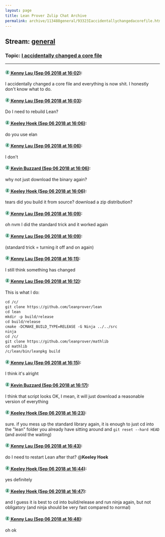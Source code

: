 ```yaml
---
layout: page
title: Lean Prover Zulip Chat Archive 
permalink: archive/113488general/93323Iaccidentallychangedacorefile.html
---
```


## Stream: [general](index.html)
### Topic: [I accidentally changed a core file](93323Iaccidentallychangedacorefile.html)

---

#### [![Click to go to Zulip](../../assets/img/zulip2.png) Kenny Lau (Sep 06 2018 at 16:02)](https://leanprover.zulipchat.com/#narrow/stream/113488-general/topic/I%20accidentally%20changed%20a%20core%20file/near/133444111):
I accidentally changed a core file and everything is now shit. I honestly don't know what to do.

#### [![Click to go to Zulip](../../assets/img/zulip2.png) Kenny Lau (Sep 06 2018 at 16:03)](https://leanprover.zulipchat.com/#narrow/stream/113488-general/topic/I%20accidentally%20changed%20a%20core%20file/near/133444149):
Do I need to rebuild Lean?

#### [![Click to go to Zulip](../../assets/img/zulip2.png) Keeley Hoek (Sep 06 2018 at 16:06)](https://leanprover.zulipchat.com/#narrow/stream/113488-general/topic/I%20accidentally%20changed%20a%20core%20file/near/133444331):
do you use elan

#### [![Click to go to Zulip](../../assets/img/zulip2.png) Kenny Lau (Sep 06 2018 at 16:06)](https://leanprover.zulipchat.com/#narrow/stream/113488-general/topic/I%20accidentally%20changed%20a%20core%20file/near/133444344):
I don't

#### [![Click to go to Zulip](../../assets/img/zulip2.png) Kevin Buzzard (Sep 06 2018 at 16:06)](https://leanprover.zulipchat.com/#narrow/stream/113488-general/topic/I%20accidentally%20changed%20a%20core%20file/near/133444360):
why not just download the binary again?

#### [![Click to go to Zulip](../../assets/img/zulip2.png) Keeley Hoek (Sep 06 2018 at 16:06)](https://leanprover.zulipchat.com/#narrow/stream/113488-general/topic/I%20accidentally%20changed%20a%20core%20file/near/133444361):
tears
did you build it from source? download a zip distribution?

#### [![Click to go to Zulip](../../assets/img/zulip2.png) Kenny Lau (Sep 06 2018 at 16:09)](https://leanprover.zulipchat.com/#narrow/stream/113488-general/topic/I%20accidentally%20changed%20a%20core%20file/near/133444469):
oh nvm I did the standard trick and it worked again

#### [![Click to go to Zulip](../../assets/img/zulip2.png) Kenny Lau (Sep 06 2018 at 16:09)](https://leanprover.zulipchat.com/#narrow/stream/113488-general/topic/I%20accidentally%20changed%20a%20core%20file/near/133444475):
(standard trick = turning it off and on again)

#### [![Click to go to Zulip](../../assets/img/zulip2.png) Kenny Lau (Sep 06 2018 at 16:11)](https://leanprover.zulipchat.com/#narrow/stream/113488-general/topic/I%20accidentally%20changed%20a%20core%20file/near/133444645):
I still think something has changed

#### [![Click to go to Zulip](../../assets/img/zulip2.png) Kenny Lau (Sep 06 2018 at 16:12)](https://leanprover.zulipchat.com/#narrow/stream/113488-general/topic/I%20accidentally%20changed%20a%20core%20file/near/133444710):
This is what I do:
```
cd /c/
git clone https://github.com/leanprover/lean
cd lean
mkdir -p build/release
cd build/release
cmake -DCMAKE_BUILD_TYPE=RELEASE -G Ninja ../../src
ninja
cd /c/
git clone https://github.com/leanprover/mathlib
cd mathlib
/c/lean/bin/leanpkg build
```

#### [![Click to go to Zulip](../../assets/img/zulip2.png) Kenny Lau (Sep 06 2018 at 16:15)](https://leanprover.zulipchat.com/#narrow/stream/113488-general/topic/I%20accidentally%20changed%20a%20core%20file/near/133444915):
I think it's alright

#### [![Click to go to Zulip](../../assets/img/zulip2.png) Kevin Buzzard (Sep 06 2018 at 16:17)](https://leanprover.zulipchat.com/#narrow/stream/113488-general/topic/I%20accidentally%20changed%20a%20core%20file/near/133445045):
I think that script looks OK, I mean, it will just download a reasonable version of everything

#### [![Click to go to Zulip](../../assets/img/zulip2.png) Keeley Hoek (Sep 06 2018 at 16:23)](https://leanprover.zulipchat.com/#narrow/stream/113488-general/topic/I%20accidentally%20changed%20a%20core%20file/near/133445409):
sure. if you mess up the standard library again, it is enough to just cd into the "lean" folder you already have sitting around and `git reset --hard HEAD` (and avoid the waiting)

#### [![Click to go to Zulip](../../assets/img/zulip2.png) Kenny Lau (Sep 06 2018 at 16:43)](https://leanprover.zulipchat.com/#narrow/stream/113488-general/topic/I%20accidentally%20changed%20a%20core%20file/near/133446802):
do I need to restart Lean after that? @**Keeley Hoek**

#### [![Click to go to Zulip](../../assets/img/zulip2.png) Keeley Hoek (Sep 06 2018 at 16:44)](https://leanprover.zulipchat.com/#narrow/stream/113488-general/topic/I%20accidentally%20changed%20a%20core%20file/near/133446886):
yes definitely

#### [![Click to go to Zulip](../../assets/img/zulip2.png) Keeley Hoek (Sep 06 2018 at 16:47)](https://leanprover.zulipchat.com/#narrow/stream/113488-general/topic/I%20accidentally%20changed%20a%20core%20file/near/133447053):
and I guess it is best to cd into build/release and run ninja again, but not obligatory (and ninja should be very fast compared to normal)

#### [![Click to go to Zulip](../../assets/img/zulip2.png) Kenny Lau (Sep 06 2018 at 16:48)](https://leanprover.zulipchat.com/#narrow/stream/113488-general/topic/I%20accidentally%20changed%20a%20core%20file/near/133447150):
oh ok

